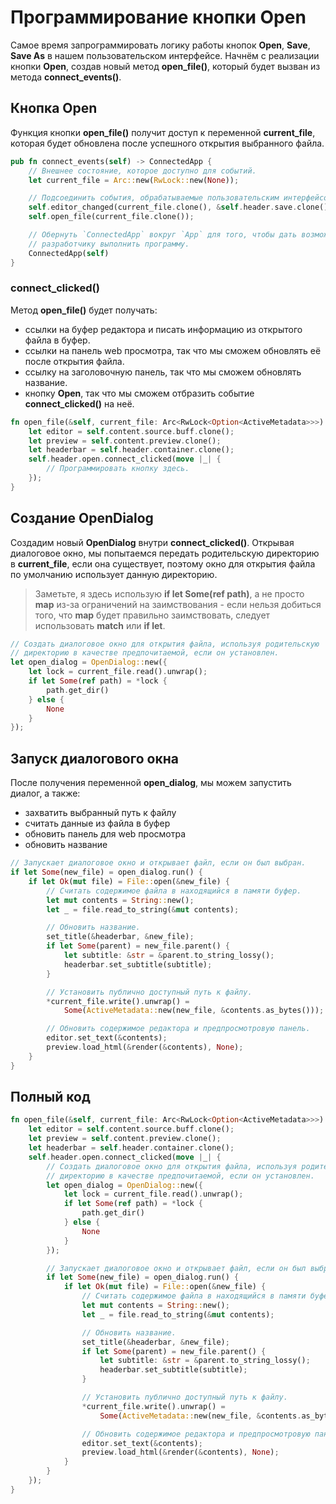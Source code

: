 # Программирование кнопки Open
Самое время запрограммировать логику работы кнопок **Open**, **Save**,
**Save As** в нашем пользовательском интерфейсе. Начнём с реализации кнопки
**Open**, создав новый метод **open_file()**, который будет вызван из
метода **connect_events()**.

## Кнопка Open
Функция кнопки **open_file()** получит доступ к переменной **current_file**,
которая будет обновлена после успешного открытия выбранного файла.
```rust
pub fn connect_events(self) -> ConnectedApp {
    // Внешнее состояние, которое доступно для событий.
    let current_file = Arc::new(RwLock::new(None));

    // Подсоединить события, обрабатываемые пользовательским интерфейсом.
    self.editor_changed(current_file.clone(), &self.header.save.clone());
    self.open_file(current_file.clone());

    // Обернуть `ConnectedApp` вокруг `App` для того, чтобы дать возможность
    // разработчику выполнить программу.
    ConnectedApp(self)
}
```
### connect_clicked()
Метод **open_file()** будет получать:
- ссылки на буфер редактора и писать информацию из открытого файла в буфер.
- ссылки на панель web просмотра, так что мы сможем обновлять её после
открытия файла.
- ссылку на заголовочную панель, так что мы сможем обновлять название.
- кнопку **Open**, так что мы сможем отбразить событие **connect_clicked()**
на неё.
```rust
fn open_file(&self, current_file: Arc<RwLock<Option<ActiveMetadata>>>) {
    let editor = self.content.source.buff.clone();
    let preview = self.content.preview.clone();
    let headerbar = self.header.container.clone();
    self.header.open.connect_clicked(move |_| {
        // Программировать кнопку здесь.
    });
}
```
## Создание OpenDialog
Создадим новый **OpenDialog** внутри **connect_clicked()**. Открывая
диалоговое окно, мы попытаемся передать родительскую директорию в
**current_file**, если она существует, поэтому окно для открытия файла по
умолчанию использует данную директорию.
> Заметьте, я здесь использую **if let Some(ref path)**, а не просто **map**
из-за ограничений на заимствования - если нельзя добиться того, что **map**
будет правильно заимствовать, следует использовать **match** или **if let**.

```rust
// Создать диалоговое окно для открытия файла, используя родительскую
// директорию в качестве предпочитаемой, если он установлен.
let open_dialog = OpenDialog::new({
    let lock = current_file.read().unwrap();
    if let Some(ref path) = *lock {
        path.get_dir()
    } else {
        None
    }
});
```
## Запуск диалогового окна
После получения переменной **open_dialog**, мы можем запустить диалог, а также:
- захватить выбранный путь к файлу
- считать данные из файла в буфер
- обновить панель для web просмотра
- обновить название

```rust
// Запускает диалоговое окно и открывает файл, если он был выбран.
if let Some(new_file) = open_dialog.run() {
    if let Ok(mut file) = File::open(&new_file) {
        // Считать содержимое файла в находящийся в памяти буфер.
        let mut contents = String::new();
        let _ = file.read_to_string(&mut contents);

        // Обновить название.
        set_title(&headerbar, &new_file);
        if let Some(parent) = new_file.parent() {
            let subtitle: &str = &parent.to_string_lossy();
            headerbar.set_subtitle(subtitle);
        }

        // Установить публично доступный путь к файлу.
        *current_file.write().unwrap() =
            Some(ActiveMetadata::new(new_file, &contents.as_bytes()));

        // Обновить содержимое редактора и предпросмотровую панель.
        editor.set_text(&contents);
        preview.load_html(&render(&contents), None);
    }
}
```
## Полный код
```rust
fn open_file(&self, current_file: Arc<RwLock<Option<ActiveMetadata>>>) {
    let editor = self.content.source.buff.clone();
    let preview = self.content.preview.clone();
    let headerbar = self.header.container.clone();
    self.header.open.connect_clicked(move |_| {
        // Создать диалоговое окно для открытия файла, используя родительскую
        // директорию в качестве предпочитаемой, если он установлен.
        let open_dialog = OpenDialog::new({
            let lock = current_file.read().unwrap();
            if let Some(ref path) = *lock {
                path.get_dir()
            } else {
                None
            }
        });

        // Запускает диалоговое окно и открывает файл, если он был выбран.
        if let Some(new_file) = open_dialog.run() {
            if let Ok(mut file) = File::open(&new_file) {
                // Считать содержимое файла в находящийся в памяти буфер.
                let mut contents = String::new();
                let _ = file.read_to_string(&mut contents);

                // Обновить название.
                set_title(&headerbar, &new_file);
                if let Some(parent) = new_file.parent() {
                    let subtitle: &str = &parent.to_string_lossy();
                    headerbar.set_subtitle(subtitle);
                }

                // Установить публично доступный путь к файлу.
                *current_file.write().unwrap() =
                    Some(ActiveMetadata::new(new_file, &contents.as_bytes()));

                // Обновить содержимое редактора и предпросмотровую панель.
                editor.set_text(&contents);
                preview.load_html(&render(&contents), None);
            }
        }
    });
}
```